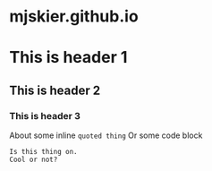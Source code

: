 # mjskier.github.io
# This is header 1
## This is header 2
### This is header 3

About some inline `quoted thing`
Or some code block
```
Is this thing on.
Cool or not?
```
